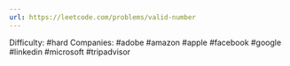 ```yaml
---
url: https://leetcode.com/problems/valid-number
---
```


Difficulty: #hard
Companies: #adobe #amazon #apple #facebook #google #linkedin #microsoft #tripadvisor